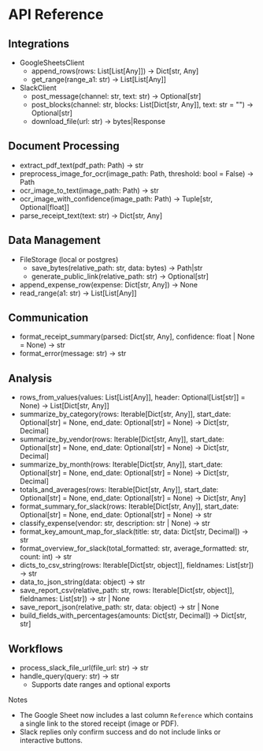 # API Reference

## Integrations
- GoogleSheetsClient
  - append_rows(rows: List[List[Any]]) -> Dict[str, Any]
  - get_range(range_a1: str) -> List[List[Any]]
- SlackClient
  - post_message(channel: str, text: str) -> Optional[str]
  - post_blocks(channel: str, blocks: List[Dict[str, Any]], text: str = "") -> Optional[str]
  - download_file(url: str) -> bytes|Response

## Document Processing
- extract_pdf_text(pdf_path: Path) -> str
- preprocess_image_for_ocr(image_path: Path, threshold: bool = False) -> Path
- ocr_image_to_text(image_path: Path) -> str
- ocr_image_with_confidence(image_path: Path) -> Tuple[str, Optional[float]]
- parse_receipt_text(text: str) -> Dict[str, Any]

## Data Management
- FileStorage (local or postgres)
  - save_bytes(relative_path: str, data: bytes) -> Path|str
  - generate_public_link(relative_path: str) -> Optional[str]
- append_expense_row(expense: Dict[str, Any]) -> None
- read_range(a1: str) -> List[List[Any]]

## Communication
- format_receipt_summary(parsed: Dict[str, Any], confidence: float | None = None) -> str
- format_error(message: str) -> str

## Analysis
- rows_from_values(values: List[List[Any]], header: Optional[List[str]] = None) -> List[Dict[str, Any]]
- summarize_by_category(rows: Iterable[Dict[str, Any]], start_date: Optional[str] = None, end_date: Optional[str] = None) -> Dict[str, Decimal]
- summarize_by_vendor(rows: Iterable[Dict[str, Any]], start_date: Optional[str] = None, end_date: Optional[str] = None) -> Dict[str, Decimal]
- summarize_by_month(rows: Iterable[Dict[str, Any]], start_date: Optional[str] = None, end_date: Optional[str] = None) -> Dict[str, Decimal]
- totals_and_averages(rows: Iterable[Dict[str, Any]], start_date: Optional[str] = None, end_date: Optional[str] = None) -> Dict[str, Any]
- format_summary_for_slack(rows: Iterable[Dict[str, Any]], start_date: Optional[str] = None, end_date: Optional[str] = None) -> str
- classify_expense(vendor: str, description: str | None) -> str
- format_key_amount_map_for_slack(title: str, data: Dict[str, Decimal]) -> str
- format_overview_for_slack(total_formatted: str, average_formatted: str, count: int) -> str
- dicts_to_csv_string(rows: Iterable[Dict[str, object]], fieldnames: List[str]) -> str
- data_to_json_string(data: object) -> str
- save_report_csv(relative_path: str, rows: Iterable[Dict[str, object]], fieldnames: List[str]) -> str | None
- save_report_json(relative_path: str, data: object) -> str | None
- build_fields_with_percentages(amounts: Dict[str, Decimal]) -> Dict[str, str]

## Workflows
- process_slack_file_url(file_url: str) -> str
- handle_query(query: str) -> str
  - Supports date ranges and optional exports

Notes
- The Google Sheet now includes a last column `Reference` which contains a single link to the stored receipt (image or PDF).
- Slack replies only confirm success and do not include links or interactive buttons.
